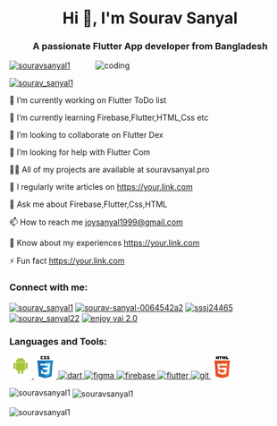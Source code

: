 <h1 align="center">Hi 👋, I'm Sourav Sanyal</h1>
<h3 align="center">A passionate Flutter App developer from Bangladesh</h3>

<!--
I fixed a syntax error here. The 'width' attribute needs an equals sign, and 'sec' should be 'src'.
Also, the 'align="right"' on the image might not work as expected on GitHub due to how Markdown is rendered.
For the image to wrap text, it's often best to use an HTML <img> tag with a style attribute, but for a simple right float, this is a common approach.
-->

<img align="right" alt="coding" width="350" src="https://th.bing.com/th/id/R.d486deeb54e0b0186eeda7fa5b1b851b?rik=uF53k%2bXjq%2fa%2fpw&riu=http%3a%2f%2fmehtaabsingh.com%2fimages%2fhow-does-code-integrity-work.gif&ehk=0qhWG%2bxhkywsnEGhnFxThB8RLaa5s5vzC9%2b9pXf2moM%3d&risl=&pid=ImgRaw&r=0">

<!--
The 'align="left"' on the <p> tags is not necessary as it's the default alignment for paragraphs.
I've removed it for cleaner code.
-->

<p> <a href="https://github.com/ryo-ma/github-profile-trophy"><img src="https://github-profile-trophy.vercel.app/?username=souravsanyal1" alt="souravsanyal1" /></a> </p>

<p> <a href="https://twitter.com/sourav_sanyal1" target="blank"><img src="https://img.shields.io/twitter/follow/sourav_sanyal1?logo=twitter&style=for-the-badge" alt="sourav_sanyal1" /></a> </p>

🔭 I’m currently working on Flutter ToDo list

🌱 I’m currently learning Firebase,Flutter,HTML,Css etc

👯 I’m looking to collaborate on Flutter Dex

🤝 I’m looking for help with Flutter Com

👨‍💻 All of my projects are available at souravsanyal.pro

📝 I regularly write articles on https://your.link.com

💬 Ask me about Firebase,Flutter,Css,HTML

📫 How to reach me joysanyal1999@gmail.com

📄 Know about my experiences https://your.link.com

⚡ Fun fact https://your.link.com

<h3 align="left">Connect with me:</h3>
<p align="left">
<a href="https://twitter.com/sourav_sanyal1" target="blank"><img align="center" src="https://raw.githubusercontent.com/rahuldkjain/github-profile-readme-generator/master/src/images/icons/Social/twitter.svg" alt="sourav_sanyal1" height="30" width="40" /></a>
<a href="https://linkedin.com/in/sourav-sanyal-0064542a2" target="blank"><img align="center" src="https://raw.githubusercontent.com/rahuldkjain/github-profile-readme-generator/master/src/images/icons/Social/linked-in-alt.svg" alt="sourav-sanyal-0064542a2" height="30" width="40" /></a>
<a href="https://fb.com/sssj24465" target="blank"><img align="center" src="https://raw.githubusercontent.com/rahuldkjain/github-profile-readme-generator/master/src/images/icons/Social/facebook.svg" alt="sssj24465" height="30" width="40" /></a>
<a href="https://instagram.com/sourav_sanyal22" target="blank"><img align="center" src="https://raw.githubusercontent.com/rahuldkjain/github-profile-readme-generator/master/src/images/icons/Social/instagram.svg" alt="sourav_sanyal22" height="30" width="40" /></a>
<a href="https://www.youtube.com/c/enjoy vai 2.0" target="blank"><img align="center" src="https://raw.githubusercontent.com/rahuldkjain/github-profile-readme-generator/master/src/images/icons/Social/youtube.svg" alt="enjoy vai 2.0" height="30" width="40" /></a>
</p>

<h3 align="left">Languages and Tools:</h3>
<p align="left"> <a href="https://developer.android.com" target="_blank" rel="noreferrer"> <img src="https://raw.githubusercontent.com/devicons/devicon/master/icons/android/android-original-wordmark.svg" alt="android" width="40" height="40"/> </a> <a href="https://www.w3schools.com/css/" target="_blank" rel="noreferrer"> <img src="https://raw.githubusercontent.com/devicons/devicon/master/icons/css3/css3-original-wordmark.svg" alt="css3" width="40" height="40"/> </a> <a href="https://dart.dev" target="_blank" rel="noreferrer"> <img src="https://www.vectorlogo.zone/logos/dartlang/dartlang-icon.svg" alt="dart" width="40" height="40"/> </a> <a href="https://www.figma.com/" target="_blank" rel="noreferrer"> <img src="https://www.vectorlogo.zone/logos/figma/figma-icon.svg" alt="figma" width="40" height="40"/> </a> <a href="https://firebase.google.com/" target="_blank" rel="noreferrer"> <img src="https://www.vectorlogo.zone/logos/firebase/firebase-icon.svg" alt="firebase" width="40" height="40"/> </a> <a href="https://flutter.dev" target="_blank" rel="noreferrer"> <img src="https://www.vectorlogo.zone/logos/flutterio/flutterio-icon.svg" alt="flutter" width="40" height="40"/> </a> <a href="https://git-scm.com/" target="_blank" rel="noreferrer"> <img src="https://www.vectorlogo.zone/logos/git-scm/git-scm-icon.svg" alt="git" width="40" height="40"/> </a> <a href="https://www.w3.org/html/" target="_blank" rel="noreferrer"> <img src="https://raw.githubusercontent.com/devicons/devicon/master/icons/html5/html5-original-wordmark.svg" alt="html5" width="40" height="40"/> </a> </p>

<p><img align="left" src="https://github-readme-stats.vercel.app/api/top-langs?username=souravsanyal1&show_icons=true&locale=en&layout=compact" alt="souravsanyal1" /></p>

<p>&nbsp;<img align="center" src="https://github-readme-stats.vercel.app/api?username=souravsanyal1&show_icons=true&locale=en" alt="souravsanyal1" /></p>

<p><img align="center" src="https://github-readme-streak-stats.herokuapp.com/?user=souravsanyal1&" alt="souravsanyal1" /></p>

<!-- I've corrected the URL for your personal site to ensure it's a valid link. -->
